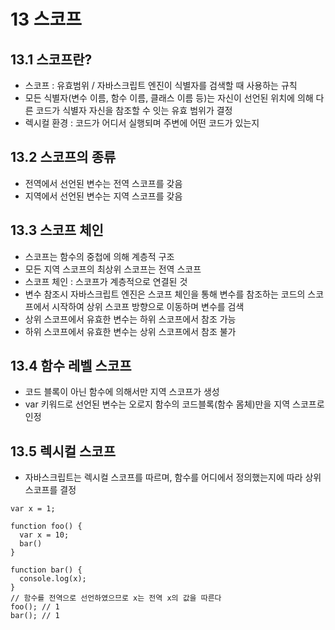 # 13 스코프

## 13.1 스코프란?

- 스코프 : 유효범위 / 자바스크립트 엔진이 식별자를 검색할 때 사용하는 규칙
- 모든 식별자(변수 이름, 함수 이름, 클래스 이름 등)는 자신이 선언된 위치에 의해 다른 코드가 식별자 자신을 참조할 수 잇는 유효 범위가 결정
- 렉시컬 환경 : 코드가 어디서 실행되며 주변에 어떤 코드가 있는지

## 13.2 스코프의 종류

- 전역에서 선언된 변수는 전역 스코프를 갖음
- 지역에서 선언된 변수는 지역 스코프를 갖음

## 13.3 스코프 체인

- 스코프는 함수의 중첩에 의해 계층적 구조
- 모든 지역 스코프의 최상위 스코프는 전역 스코프
- 스코프 체인 : 스코프가 계층적으로 연결된 것
- 변수 참조시 자바스크립트 엔진은 스코프 체인을 통해 변수를 참조하는 코드의 스코프에서 시작하여 상위 스코프 방향으로 이동하며 변수를 검색
- 상위 스코프에서 유효한 변수는 하위 스코프에서 참조 가능
- 하위 스코프에서 유효한 변수는 상위 스코프에서 참조 불가

## 13.4 함수 레벨 스코프

- 코드 블록이 아닌 함수에 의해서만 지역 스코프가 생성
- var 키워드로 선언된 변수는 오로지 함수의 코드블록(함수 몸체)만을 지역 스코프로 인정

## 13.5 렉시컬 스코프

- 자바스크립트는 렉시컬 스코프를 따르며, 함수를 어디에서 정의했는지에 따라 상위 스코프를 결정

```
var x = 1;

function foo() {
  var x = 10;
  bar()
}

function bar() {
  console.log(x);
}
// 함수를 전역으로 선언하였으므로 x는 전역 x의 값을 따른다
foo(); // 1
bar(); // 1
```
